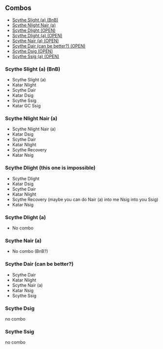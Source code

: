 ## Combos
- [Scythe Slight (a) (BnB)](#scythe-slight-a-bnb)
- [Scythe Nlight Nair (a)](#scythe-nlight-nair-a)
- [Scythe Dlight (OPEN)](#scythe-dlight-this-one-is-impossible)
- [Scythe Dlight (a) (OPEN)](#scythe-dlight-a)
- [Scythe Nair (a) (OPEN)](#scythe-nair-a)
- [Scythe Dair (can be better?) (OPEN)](#scythe-dair-can-be-better)
- [Scythe Dsig (OPEN)](#scythe-dsig)
- [Scythe Ssig (a) (OPEN)](#scythe-ssig)

### Scythe Slight (a) (BnB)
- Scythe Slight (a)
- Katar Nlight
- Scythe Dair
- Katar Dsig
- Scythe Ssig
- Katar GC Ssig

### Scythe Nlight Nair (a)
- Scythe Nlight Nair (a)
- Katar Dsig
- Scythe Dair
- Katar Nlight
- Scythe Recovery
- Katar Nsig

### Scythe Dlight (this one is impossible)
- Scythe Dlight
- Katar Dsig
- Scythe Dair
- Katar Nlight
- Scythe Recovery (maybe you can do Nair (a) into me Nsig into you Ssig)
- Katar Nsig

### Scythe Dlight (a)
- No combo

### Scythe Nair (a)
- No combo (BnB?)

### Scythe Dair (can be better?)
- Scythe Dair
- Katar Nlight
- Scythe Nair (a)
- Katar Nsig
- Scythe Ssig

### Scythe Dsig
no combo

### Scythe Ssig
no combo

